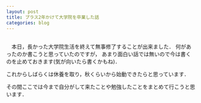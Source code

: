 ```yaml
---
layout: post
title: プラス2年かけて大学院を卒業した話
categories: blog
---
```

<br>
&emsp;本日，長かった大学院生活を終えて無事修了することが出来ました．  
何があったのか書こうと思っていたのですが，
あまり面白い話では無いので今は書くのを止めておきます(気が向いたら書くかもね)．

これからしばらくは休養を取り，秋くらいから始動できたらと思っています．

その間ここでは今まで自分がして来たことや勉強したことをまとめて行こうと思います．
